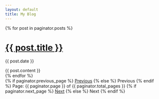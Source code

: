 ```yaml
---
layout: default
title: My Blog
---
```


<!-- This loops through the paginated posts -->
{% for post in paginator.posts %}
<h1><a href="{{ post.url }}">{{ post.title }}</a></h1>
<p class="author">
<span class="date">{{ post.date }}</span>
</p>
<div class="content">
{{ post.content }}
</div>
{% endfor %}

<!-- Pagination links -->
<div class="pagination">
{% if paginator.previous_page %}
<a href="{{ paginator.previous_page_path }}" class="previous">Previous</a>
{% else %}
<span class="previous">Previous</span>
{% endif %}
<span class="page_number ">Page: {{ paginator.page }} of {{ paginator.total_pages }}</span>
{% if paginator.next_page %}
<a href="{{ paginator.next_page_path }}" class="next">Next</a>
{% else %}
<span class="next ">Next</span>
{% endif %}
</div>
